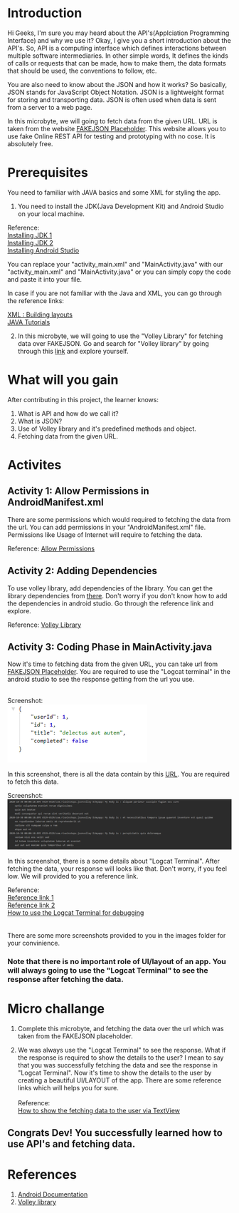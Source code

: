 # Introduction

Hi Geeks, I'm sure you may heard about the API's(Applciation Programming Interface) and why we use it? Okay, I give you a short introduction about the API's. So, API  is a computing interface which defines interactions between multiple software intermediaries. In other simple words, It defines the kinds of calls or requests that can be made, how to make them, the data formats that should be used, the conventions to follow, etc.

You are also need to know about the JSON and how it works? So basically, JSON stands for JavaScript Object Notation. JSON is a lightweight format for storing and transporting data. JSON is often used when data is sent from a server to a web page.

In this microbyte, we will going to fetch data from the given URL. URL is taken from the website [FAKEJSON Placeholder](https://jsonplaceholder.typicode.com/). This website allows  you to use fake Online REST API for testing and prototyping with no cose. It is absolutely free.


# Prerequisites

You need to familiar with JAVA basics and some XML for styling the app.
1. You need to install the JDK(Java Development Kit) and Android Studio on your local machine.

Reference: <br/>
[Installing JDK 1](https://www.oracle.com/java/technologies/javase-jdk15-downloads.html)<br/>
[Installing JDK 2](https://rb.gy/qvic45)<br/>
[Installing Android Studio](https://rb.gy/6op4ac)

You can replace your "activity_main.xml" and "MainActivity.java" with our "activity_main.xml" and "MainActivity.java" or you can simply copy the code and paste it into your file.

In case if you are not familiar with the Java and XML, you can go through the reference links:

[XML : Building layouts](https://www.youtube.com/watch?v=BWUWJEaI0aE)<br/>
[JAVA Tutorials](https://www.w3schools.com/java/)

2. In this microbyte, we will going to use the "Volley Library" for fetching data over FAKEJSON. Go and search for "Volley library" by going through this [link](https://developer.android.com/training/volley) and explore yourself.


# What will you gain

After contributing in this project, the learner knows:
1. What is API and how do we call it?
2. What is JSON?
3. Use of Volley library and it's predefined methods and object.
4. Fetching data from the given URL.


# Activites

## Activity 1: Allow Permissions in AndroidManifest.xml

There are some permissions which would required to fetching the data from the url. You can add permissions in your "AndroidManifest.xml" file. Permissions like Usage of Internet will require to fetching the data.

Reference:
[Allow Permissions](https://java2blog.com/add-internet-permission-in-androidmanifest-android-studio/)

## Activity 2: Adding Dependencies

To use volley library, add dependencies of the library. You can get the library dependencies from [there](https://developer.android.com/training/volley). Don't worry if you don't know how to add the dependencies in android studio. Go through the reference link and explore.<br/>

Reference: 
[Volley Library](https://stackoverflow.com/questions/16588064/how-do-i-add-a-library-project-to-android-studio)


## Activity 3: Coding Phase in MainActivity.java

Now it's time to fetching data from the given URL, you can take url from [FAKEJSON Placeholder](https://jsonplaceholder.typicode.com/). You are required to use the "Logcat terminal" in the android studio to see the response getting from the url you use.<br/><br/>

Screenshot: <br/>
<img src="./images/Capture_1.PNG" alt="screenshot"/><br/>

In this screenshot, there is all the data contain by this [URL](https://jsonplaceholder.typicode.com/todos/1). You are required to fetch this data.

Screenshot: <br/>
<img src="./images/screenshot_1.PNG" alt="screenshot"/><br/>

In this screenshot, there is a some details about "Logcat Terminal". After fetching the data, your response will looks like that. Don't worry, if you feel low. We will provided to you a reference link.

Reference:<br/>
[Reference link 1](https://medium.com/techpin/https-medium-com-s2purno-volley-get-and-post-jsonobject-request-46fb8a46f799)<br/>
[Reference link 2](https://stackoverflow.com/questions/19837820/volley-jsonobjectrequest-post-request-not-working)<br/>
[How to use the Logcat Terminal for debugging](https://developer.android.com/studio/debug/am-logcat)
<br/><br/><br/>
There are some more screenshots provided to you in the images folder for your convinience.

### Note that there is no important role of UI/layout of an app. You will always going to use the "Logcat Terminal" to see the response after fetching the data.

# Micro challange

1. Complete this microbyte, and fetching the data over the url which was taken from the FAKEJSON placeholder.

2. We was always use the "Logcat Terminal" to see the response. What if the response is required to show the details to the user? I mean to say that you was successfully fetching the data and see the response in "Logcat Terminal". Now it's time to show the details to the user by creating a beautiful UI/LAYOUT of the app. There are some reference links which will helps you for sure.<br/><br/>
Reference: <br/>
[How to show the fetching data to the user via TextView](https://developer.android.com/reference/android/widget/TextView)


## Congrats Dev! You successfully learned how to use API's and fetching data.


# References

1. [Android Documentation](https://developer.android.com/)
2. [Volley library](https://developer.android.com/training/volley)
